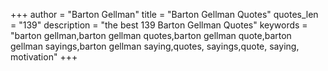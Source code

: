+++
author = "Barton Gellman"
title = "Barton Gellman Quotes"
quotes_len = "139"
description = "the best 139 Barton Gellman Quotes"
keywords = "barton gellman,barton gellman quotes,barton gellman quote,barton gellman sayings,barton gellman saying,quotes, sayings,quote, saying, motivation"
+++
